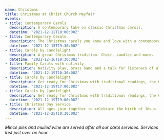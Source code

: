 ```yaml
---
name: Christmas
title: Christmas at Christ Church Mayfair
events:
- title: Contemporary Carols
  description: A contemporary take on classic Christmas carols.
  datetime: "2021-12-12T18:00:00Z"
- title: Contemporary Carols
  description: The Christmas carols you know and love with a contemporary sound.
  datetime: "2021-12-15T19:30:00Z"
- title: Carols by Candlelight
  description: A great Christmas tradition. Choir, candles and more.
  datetime: "2021-12-16T19:30:00Z"
- title: Family Carols with nativity
  description: Nativity play, brass band and a talk for listeners of all ages.
  datetime: "2021-12-19T10:30:00Z"
- title: Carols by Candlelight
  description: Get ready for Christmas with traditional readings, the CCM choir and brass band.
  datetime: "2021-12-19T17:00:00Z"
- title: Carols by Candlelight
  description: Get ready for Christmas with traditional readings, the CCM choir and brass band.
  datetime: "2021-12-19T19:00:00Z"
- title: Christmas Day Service
  description: All ages join together to celebrate the birth of Jesus.
  datetime: "2021-12-25T10:30:00Z"
---
```

*Mince pies and mulled wine are served after all our carol services. Services last just over an hour.*
